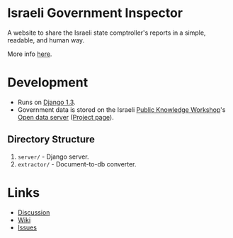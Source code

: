 # Israeli Government Inspector

A website to share the Israeli state comptroller's reports in a simple, readable, and human way.

More info [here](https://docs.google.com/document/d/1OfiYyeHHSgJv-cZG0YS6RbhaUmHh0i1HklEtURd-yYs/edit?hl=en&authkey=CLzPyIMP).

# Development

 - Runs on [Django 1.3](http://djangoproject.com).
 - Government data is stored on the Israeli [Public Knowledge Workshop](http://yeda.us)'s [Open data server](http://api.yeda.us) ([Project page](http://github.com/akariv/open-data-server)).

## Directory Structure

 1. `server/` - Django server.
 2. `extractor/` - Document-to-db converter.

# Links

- [Discussion](http://groups.google.com/group/israel-gov-inspector-inspector)
- [Wiki](http://govhackil.pbworks.com/w/page/40292907/Gov-Inspector)
- [Issues](https://track.nsa.co.il/projects/govinspector)

